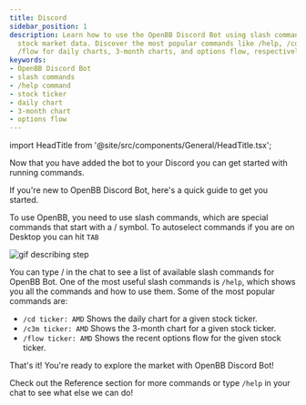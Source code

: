 ```yaml
---
title: Discord
sidebar_position: 1
description: Learn how to use the OpenBB Discord Bot using slash commands to explore
  stock market data. Discover the most popular commands like /help, /cd, /c3m, and
  /flow for daily charts, 3-month charts, and options flow, respectively.
keywords:
- OpenBB Discord Bot
- slash commands
- /help command
- stock ticker
- daily chart
- 3-month chart
- options flow
---
```


import HeadTitle from '@site/src/components/General/HeadTitle.tsx';

<HeadTitle title="Discord - Usage | OpenBB Bot Docs" />

Now that you have added the bot to your Discord you can get started with running commands.

If you're new to OpenBB Discord Bot, here's a quick guide to get you started.

To use OpenBB, you need to use slash commands, which are special commands that start with a / symbol. To autoselect commands if you are on Desktop you can hit ```TAB```

<div className="flex justify-center h-full w-[800px] rounded-r-[4px]">
  <img
    className="h-full object-cover"
    alt="gif describing step"
    src="https://openbb-web-assets.s3.amazonaws.com/docusaurus-openbb-bot-walkthrough-gifs/page1.gif"
  />
</div>

You can type / in the chat to see a list of available slash commands for OpenBB Bot. One of the most useful slash commands is ```/help```, which shows you all the commands and how to use them. Some of the most popular commands are:

- ```/cd ticker: AMD``` Shows the daily chart for a given stock ticker.
- ```/c3m ticker: AMD``` Shows the 3-month chart for a given stock ticker.
- ```/flow ticker: AMD``` Shows the recent options flow for the given stock ticker.

That's it! You're ready to explore the market with OpenBB Discord Bot!

Check out the Reference section for more commands or type ```/help``` in your chat to see what else we can do!
